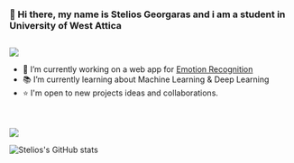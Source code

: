 ### 👋 Hi there, my name is Stelios Georgaras and i am a student in University of West Attica

## 
[![](https://img.shields.io/badge/-Stelios%20Georgaras-blue?style=flat-square&logo=Linkedin&logoColor=white&link=https://www.linkedin.com/in/stelios-georgaras//)](https://www.linkedin.com/in/stelios-georgaras/)

- 📃 I’m currently working on a web app for [Emotion Recognition](https://github.com/steliosgrs/emotion-recognition-streamlit-app)
- 📚 I’m currently learning about Machine Learning & Deep Learning
- ⭐ I'm open to new projects ideas and collaborations.
<br>
 <!-- ![Anurag's GitHub stats](https://github-readme-stats.vercel.app/api?username=steliosgrs&show_icons=true&theme=radical)

![Top Langs](https://github-readme-stats.vercel.app/api/top-langs/?username=steliosgrs)  -->


#### Languages and Tools:
<img align="left" alt="python" width="56px" src="https://cdn.jsdelivr.net/gh/devicons/devicon/icons/python/python-original.svg" style="padding-right:10px;" /> 
<img align="left" alt="MySQL" width="56px" src="https://cdn.jsdelivr.net/gh/devicons/devicon/icons/mysql/mysql-original-wordmark.svg"  style="padding-right:10px;" />

<img align="left" alt="Git" width="56px" src="https://cdn.jsdelivr.net/gh/devicons/devicon/icons/git/git-original.svg" style="padding-right:10px;" />

<img align="left" alt="Linux" width="56px" src="https://cdn.jsdelivr.net/gh/devicons/devicon/icons/linux/linux-original.svg" style="padding-right:10px;" />

          
<br><br><br>

#### Libraries:

<img align="center" alt="Tensorflow" width="106px"  src="https://cdn.jsdelivr.net/gh/devicons/devicon/icons/tensorflow/tensorflow-original-wordmark.svg" style="margin-right:15px;" />
          
<img align="center" alt="Numpy" width="106px" src="https://cdn.jsdelivr.net/gh/devicons/devicon/icons/numpy/numpy-original-wordmark.svg" style="margin-right:5px;"/> 

<img align="center" alt="OpevCV" width="66px" src="https://cdn.jsdelivr.net/gh/devicons/devicon/icons/opencv/opencv-original-wordmark.svg" style="margin-right:15px;"/>

<img align="center" alt="Flask" width="106px" src="https://cdn.jsdelivr.net/gh/devicons/devicon/icons/flask/flask-original-wordmark.svg" style="margin-right:15px;"/> 

<!-- <img align="center" alt="Tensorflow" width="106px" src="https://cdn.jsdelivr.net/gh/devicons/devicon/icons/tensorflow/tensorflow-original-wordmark.svg" style="margin-top:-35px;" /> -->
<br>


<!-- <a href="https://github.com/steliosgrs/convoychat"> -->
<img align="center" src="https://github-readme-stats.vercel.app/api/top-langs/?username=steliosgrs&theme=dracula&" />
<!-- </a> -->
<br>

<!-- [![Top Langs](https://github-readme-stats.vercel.app/api/top-langs/?username=steliosgrs&theme=dracula&layout=compact)
](https://github.com/steliosgrs/github-readme-stats) -->

![Stelios's GitHub stats](https://github-readme-stats.vercel.app/api?username=steliosgrs&count_private=true&theme=dracula&show_icons=true)



